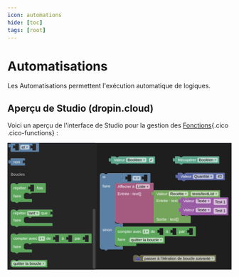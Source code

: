 ```yaml
---
icon: automations
hide: [toc]
tags: [root]
---
```

# Automatisations

Les Automatisations permettent l'exécution automatique de logiques.

## Aperçu de Studio (dropin.cloud)

Voici un aperçu de l'interface de Studio pour la gestion des [Fonctions](/fr/concepts/automations/functions/){.cico .cico-functions} :

![](/assets/studio/functions.png)
